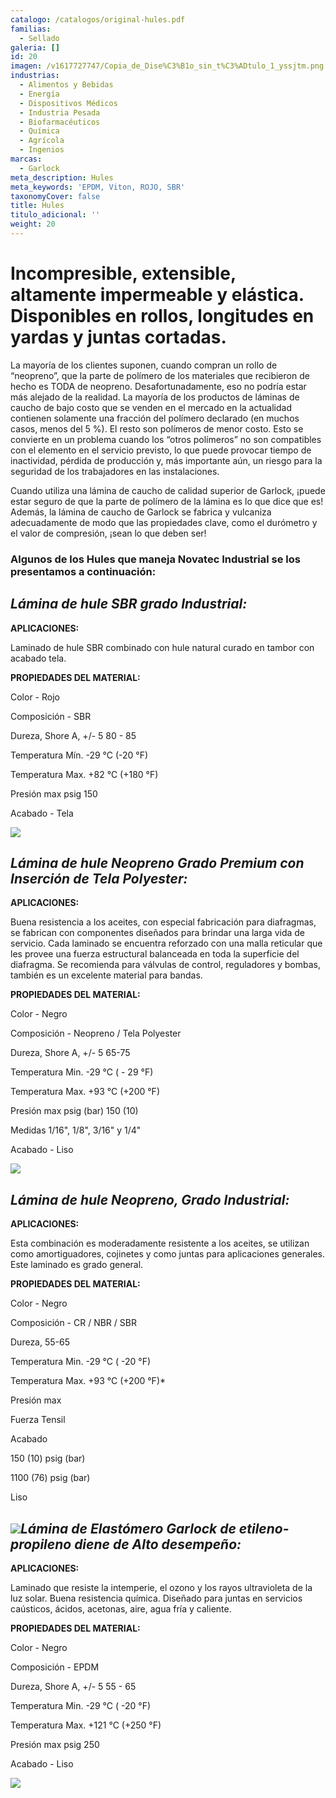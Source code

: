 ```yaml
---
catalogo: /catalogos/original-hules.pdf
familias:
  - Sellado
galeria: []
id: 20
imagen: /v1617727747/Copia_de_Dise%C3%B1o_sin_t%C3%ADtulo_1_yssjtm.png
industrias:
  - Alimentos y Bebidas
  - Energía
  - Dispositivos Médicos
  - Industria Pesada
  - Biofarmacéuticos
  - Química
  - Agrícola
  - Ingenios
marcas:
  - Garlock
meta_description: Hules
meta_keywords: 'EPDM, Viton, ROJO, SBR'
taxonomyCover: false
title: Hules
titulo_adicional: ''
weight: 20
---
```



# **Incompresible, extensible, altamente impermeable y elástica. Disponibles en rollos, longitudes en yardas y juntas cortadas.**

La mayoría de los clientes suponen, cuando compran un rollo de “neopreno”, que la parte de polímero de los materiales que recibieron de hecho es TODA de neopreno. Desafortunadamente, eso no podría estar más alejado de la realidad. La mayoría de los productos de láminas de caucho de bajo costo que se venden en el mercado en la actualidad contienen solamente una fracción del polímero declarado (en muchos casos, menos del 5 %). El resto son polímeros de menor costo. Esto se convierte en un problema cuando los “otros polímeros” no son compatibles con el elemento en el servicio previsto, lo que puede provocar tiempo de inactividad, pérdida de producción y, más importante aún, un riesgo para la seguridad de los trabajadores en las instalaciones.

Cuando utiliza una lámina de caucho de calidad superior de Garlock, ¡puede estar seguro de que la parte de polímero de la lámina es lo que dice que es! Además, la lámina de caucho de Garlock se fabrica y vulcaniza adecuadamente de modo que las propiedades clave, como el durómetro y el valor de compresión, ¡sean lo que deben ser!

### **Algunos de los Hules que maneja Novatec Industrial se los presentamos a continuación:** 

## _Lámina de hule SBR grado Industrial:_

**APLICACIONES:**

Laminado de hule SBR combinado con hule natural curado en tambor con acabado tela.

**PROPIEDADES DEL MATERIAL:**

Color - Rojo

Composición - SBR

Dureza, Shore A, +/- 5 80 - 85

Temperatura Mín. -29 °C (-20 °F)

Temperatura Max. +82 °C (+180 °F)

Presión max psig 150

Acabado - Tela

![](https://res.cloudinary.com/novatec/v1597255403/Garlock_RedRubberStyle22_0_xvcfav.png)

## _Lámina de hule Neopreno Grado Premium con Inserción de Tela Polyester:_

**APLICACIONES:**

Buena resistencia a los aceites, con especial fabricación para diafragmas, se fabrican con componentes diseñados para brindar una larga vida de servicio. Cada laminado se encuentra reforzado con una malla reticular que les provee una fuerza estructural balanceada en toda la superficie del diafragma. Se recomienda para válvulas de control, reguladores y bombas, también es un excelente material para bandas.

**PROPIEDADES DEL MATERIAL:**

Color - Negro

Composición - Neopreno / Tela Polyester

Dureza, Shore A, +/- 5 65-75

Temperatura Min. -29 °C ( - 29 °F)

Temperatura Max. +93 °C (+200 °F)

Presión max psig (bar) 150 (10)

Medidas 1/16", 1/8", 3/16" y 1/4"

Acabado - Liso

![](https://res.cloudinary.com/novatec/v1597255776/Style_7797_Rubber_cut_gasket-black-silver_1200x900_w5p7dn.jpg)

## _Lámina de hule Neopreno, Grado Industrial:_

**APLICACIONES:**

Esta combinación es moderadamente resistente a los aceites, se utilizan como amortiguadores, cojinetes y como juntas para aplicaciones generales. Este laminado es grado general.

**PROPIEDADES DEL MATERIAL:**

Color - Negro

Composición - CR / NBR / SBR

Dureza, 55-65

Temperatura Min. -29 °C ( -20 °F)

Temperatura Max. +93 °C (+200 °F)*

Presión max

Fuerza Tensil

Acabado

150 (10) psig (bar)

1100 (76) psig (bar)

Liso

## ![](https://res.cloudinary.com/novatec/v1597255251/RubberGasketing_1200x900_jetp2o.png)_Lámina de Elastómero Garlock de etileno-propileno diene de Alto desempeño:_

**APLICACIONES:**

Laminado que resiste la intemperie, el ozono y los rayos ultravioleta de la luz solar. Buena resistencia química. Diseñado para juntas en servicios caústicos, ácidos, acetonas, aire, agua fría y caliente.

**PROPIEDADES DEL MATERIAL:**

Color - Negro

Composición - EPDM

Dureza, Shore A, +/- 5 55 - 65

Temperatura Min. -29 °C ( -20 °F)

Temperatura Max. +121 °C (+250 °F)

Presión max psig 250

Acabado - Liso

![](https://res.cloudinary.com/novatec/v1597256066/EPDM_Rubber4x3_wguuvk.png)
